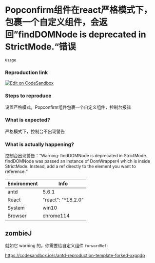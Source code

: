 # Popconfirm组件在react严格模式下，包裹一个自定义组件，会返回”findDOMNode is deprecated in StrictMode.“错误

`Usage`

### Reproduction link

[![Edit on CodeSandbox](https://codesandbox.io/static/img/play-codesandbox.svg)](https://codesandbox.io/s/antd-reproduction-template-forked-m5mp5g?file=/index.js)

### Steps to reproduce

设置严格模式，Popconfirm组件包裹一个自定义组件，控制台报错

### What is expected?

严格模式下，控制台不出现警告

### What is actually happening?

控制台出现警告：”Warning: findDOMNode is deprecated in StrictMode. findDOMNode was passed an instance of DomWrapper4 which is inside StrictMode. Instead, add a ref directly to the element you want to reference.“

| Environment | Info               |
| ----------- | ------------------ |
| antd        | 5.6.1              |
| React       | "react": "^18.2.0" |
| System      | win10              |
| Browser     | chrome114          |

<!-- generated by ant-design-issue-helper. DO NOT REMOVE -->

## zombieJ

就如它 warning 的，你需要给自定义组件 `forwardRef`:

https://codesandbox.io/s/antd-reproduction-template-forked-xxgqdp

